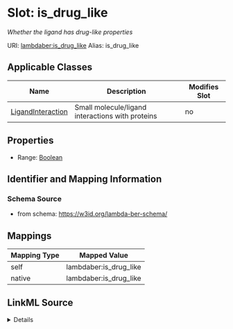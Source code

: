 

# Slot: is_drug_like 


_Whether the ligand has drug-like properties_





URI: [lambdaber:is_drug_like](https://w3id.org/lambda-ber-schema/is_drug_like)
Alias: is_drug_like

<!-- no inheritance hierarchy -->





## Applicable Classes

| Name | Description | Modifies Slot |
| --- | --- | --- |
| [LigandInteraction](LigandInteraction.md) | Small molecule/ligand interactions with proteins |  no  |






## Properties

* Range: [Boolean](Boolean.md)




## Identifier and Mapping Information






### Schema Source


* from schema: https://w3id.org/lambda-ber-schema/




## Mappings

| Mapping Type | Mapped Value |
| ---  | ---  |
| self | lambdaber:is_drug_like |
| native | lambdaber:is_drug_like |




## LinkML Source

<details>
```yaml
name: is_drug_like
description: Whether the ligand has drug-like properties
from_schema: https://w3id.org/lambda-ber-schema/
rank: 1000
alias: is_drug_like
owner: LigandInteraction
domain_of:
- LigandInteraction
range: boolean

```
</details>